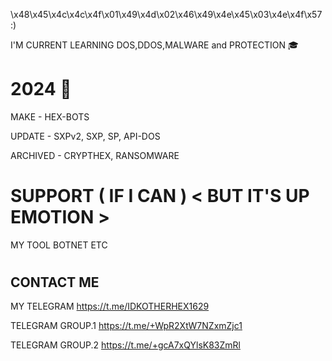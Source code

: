 \x48\x45\x4c\x4c\x4f\x01\x49\x4d\x02\x46\x49\x4e\x45\x03\x4e\x4f\x57 :)

I'M CURRENT LEARNING DOS,DDOS,MALWARE and PROTECTION 🎓

# 2024 📃
MAKE     - HEX-BOTS

UPDATE   - SXPv2, SXP, SP, API-DOS

ARCHIVED - CRYPTHEX, RANSOMWARE
#

# SUPPORT ( IF I CAN ) < BUT IT'S UP EMOTION >
MY TOOL
BOTNET
ETC
#

## CONTACT ME
MY TELEGRAM https://t.me/IDKOTHERHEX1629

TELEGRAM GROUP.1 https://t.me/+WpR2XtW7NZxmZjc1

TELEGRAM GROUP.2 https://t.me/+gcA7xQYlsK83ZmRl
#
